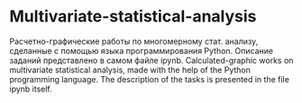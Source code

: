 # Multivariate-statistical-analysis
Расчетно-графические работы по многомерному стат. анализу, сделанные с помощью языка программирования Python. Описание заданий представлено в самом файле ipynb.
Calculated-graphic works on multivariate statistical analysis, made with the help of the Python programming language. The description of the tasks is presented in the file ipynb itself.
